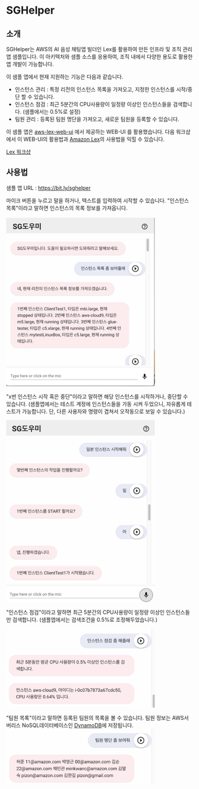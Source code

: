 # SGHelper

## 소개
SGHelper는 AWS의 AI 음성 채팅앱 빌더인 Lex를 활용하여 만든 인프라 및 조직 관리 앱 샘플입니다. 
이 아키텍처와 샘플 소스를 응용하여, 조직 내에서 다양한 용도로 활용한 앱 개발이 가능합니다.

이 샘플 앱에서 현재 지원하는 기능은 다음과 같습니다.
- 인스턴스 관리 : 특정 리전의 인스턴스 목록을 가져오고, 지정한 인스턴스를 시작/중단 할 수 있습니다.
- 인스턴스 점검 : 최근 5분간의 CPU사용량이 일정량 이상인 인스턴스들을 검색합니다. (샘플에서는 0.5%로 설정)
- 팀원 관리 : 등록된 팀원 명단을 가져오고, 새로운 팀원을 등록할 수 있습니다.

이 샘플 앱은 [aws-lex-web-ui](https://github.com/aws-samples/aws-lex-web-ui) 에서 제공하는 WEB-UI 를 활용했습니다.
다음 워크샵에서 이 WEB-UI의 활용법과 [Amazon Lex](https://aws.amazon.com/ko/lex/)의 사용법을 익힐 수 있습니다.

[Lex 워크샵](https://catalog.us-east-1.prod.workshops.aws/workshops/94f60d43-15b7-45f4-bbbc-17889ae64ea0/en-US)

## 사용법

샘플 앱 URL : https://bit.ly/sghelper

마이크 버튼을 누르고 말을 하거나, 텍스트를 입력하여 시작할 수 있습니다.
"인스턴스 목록"이라고 말하면 인스턴스의 목록 정보를 가져옵니다.
<br><br>
<img src="images/screen1.png" width="400"/>

"x번 인스턴스 시작 혹은 중단"이라고 말하면 해당 인스턴스를 시작하거나, 중단할 수 있습니다.
(샘플앱에서는 테스트 계정에 인스턴스들을 가동 시켜 두었으니, 자유롭게 테스트가 가능합니다. 단, 다른 사용자와 명령이 겹쳐서 오작동으로 보일 수 있습니다.)

<img src="images/screen2.png" width="400"/>

"인스턴스 점검"이라고 말하면 최근 5분간의 CPU사용량이 일정량 이상인 인스턴스들만 검색합니다. (샘플앱에서는 검색조건을 0.5%로 조정해두었습니다.) 

<img src="images/screen3.png" width="400"/>

"팀원 목록"이라고 말하면 등록된 팀원의 목록을 볼 수 있습니다. 팀원 정보는 AWS서버리스 NoSQL데이터베이스인 [DynamoDB](https://aws.amazon.com/ko/pm/dynamodb)에 저장됩니다.
<img src="images/screen4.png" width="400"/>
